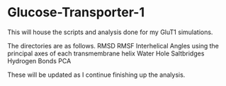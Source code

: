 # Glucose-Transporter-1
This will house the scripts and analysis done for my GluT1 simulations.

The directories are as follows.
RMSD
RMSF
Interhelical Angles using the principal axes of each transmembrane helix
Water
Hole
Saltbridges
Hydrogen Bonds
PCA

These will be updated as I continue finishing up the analysis.
